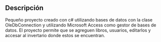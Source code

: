 ## Descripción 
Pequeño proyecto creado con c# utilizando bases de datos con la clase OleDbConnection y utilizando Microsoft Access como gestor de bases de datos. El proyecto permite que se agreguen libros, usuarios, editarlos y accesar al invertario donde estos se encuentran. 

